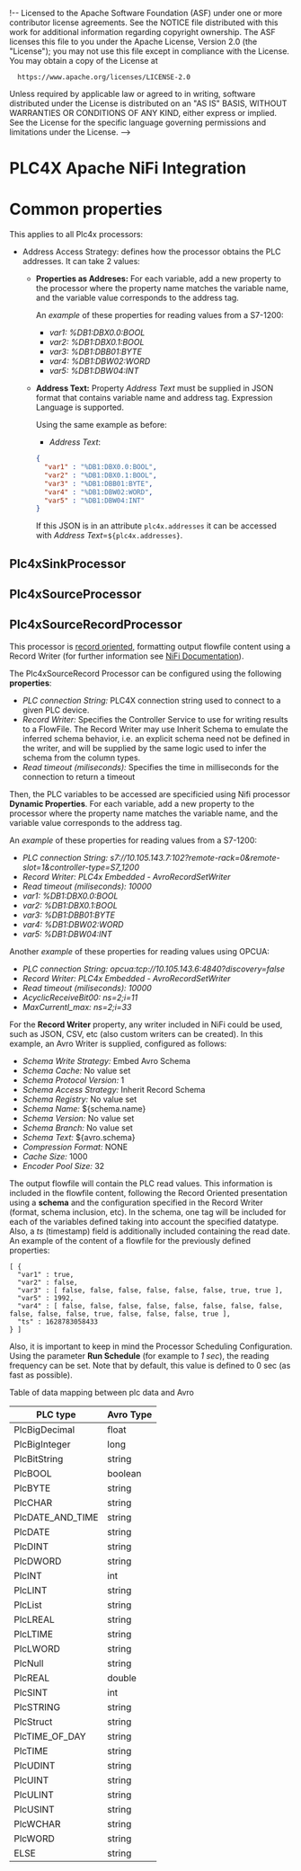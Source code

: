 !--
Licensed to the Apache Software Foundation (ASF) under one
or more contributor license agreements.  See the NOTICE file
distributed with this work for additional information
regarding copyright ownership.  The ASF licenses this file
to you under the Apache License, Version 2.0 (the
"License"); you may not use this file except in compliance
with the License.  You may obtain a copy of the License at

      https://www.apache.org/licenses/LICENSE-2.0

Unless required by applicable law or agreed to in writing,
software distributed under the License is distributed on an
"AS IS" BASIS, WITHOUT WARRANTIES OR CONDITIONS OF ANY
KIND, either express or implied.  See the License for the
specific language governing permissions and limitations
under the License.
-->
# PLC4X Apache NiFi Integration

# Common properties
This applies to all Plc4x processors:

* Address Access Strategy: defines how the processor obtains the PLC addresses. It can take 2 values:
  * **Properties as Addreses:** 
      For each variable, add a new property to the processor where the property name matches the variable name, and the variable value corresponds to the address tag. 

    An *example* of these properties for reading values from a S7-1200:
    - *var1:* *%DB1:DBX0.0:BOOL*
    - *var2:* *%DB1:DBX0.1:BOOL*
    - *var3:* *%DB1:DBB01:BYTE*
    - *var4:* *%DB1:DBW02:WORD*
    - *var5:* *%DB1:DBW04:INT*

  * **Address Text:**
    Property *Address Text* must be supplied in JSON format that contains variable name and address tag. Expression Language is supported.

    Using the same example as before:
    - *Address Text*:  
    ```json
    {
      "var1" : "%DB1:DBX0.0:BOOL",
      "var2" : "%DB1:DBX0.1:BOOL",
      "var3" : "%DB1:DBB01:BYTE",
      "var4" : "%DB1:DBW02:WORD",
      "var5" : "%DB1:DBW04:INT" 
    }
    ```
    If this JSON is in an attribute `plc4x.addresses` it can be accessed with *Address Text*=`${plc4x.addresses}`. 

## Plc4xSinkProcessor

## Plc4xSourceProcessor

## Plc4xSourceRecordProcessor

This processor is <ins>record oriented</ins>, formatting output flowfile content using a Record Writer (for further information see [NiFi Documentation](https://nifi.apache.org/docs/nifi-docs/html/record-path-guide.html#overview)). 

The Plc4xSourceRecord Processor can be configured using the following **properties**:

- *PLC connection String:* PLC4X connection string used to connect to a given PLC device.
- *Record Writer:* Specifies the Controller Service to use for writing results to a FlowFile. The Record Writer may use Inherit Schema to emulate the inferred schema behavior, i.e. an explicit schema need not be defined in the writer, and will be supplied by the same logic used to infer the schema from the column types.
- *Read timeout (miliseconds):* Specifies the time in milliseconds for the connection to return a timeout

Then, the PLC variables to be accessed are specificied using Nifi processor **Dynamic Properties**. For each variable, add a new property to the processor where the property name matches the variable name, and the variable value corresponds to the address tag. 

An *example* of these properties for reading values from a S7-1200:

- *PLC connection String:* *s7://10.105.143.7:102?remote-rack=0&remote-slot=1&controller-type=S7_1200*
- *Record Writer:* *PLC4x Embedded - AvroRecordSetWriter*
- *Read timeout (miliseconds):* *10000*
- *var1:* *%DB1:DBX0.0:BOOL*
- *var2:* *%DB1:DBX0.1:BOOL*
- *var3:* *%DB1:DBB01:BYTE*
- *var4:* *%DB1:DBW02:WORD*
- *var5:* *%DB1:DBW04:INT*

Another *example* of these properties for reading values using OPCUA:
- *PLC connection String:* *opcua:tcp://10.105.143.6:4840?discovery=false*
- *Record Writer:* *PLC4x Embedded - AvroRecordSetWriter*
- *Read timeout (miliseconds):* *10000*
- *AcyclicReceiveBit00:* *ns=2;i=11*
- *MaxCurrentI_max:* *ns=2;i=33*

For the **Record Writer** property, any writer included in NiFi could be used, such as JSON, CSV, etc (also custom writers can be created). In this example, an Avro Writer is supplied, configured as follows:

- *Schema Write Strategy:* Embed Avro Schema
- *Schema Cache:* No value set
- *Schema Protocol Version:* 1
- *Schema Access Strategy:* Inherit Record Schema
- *Schema Registry:* No value set
- *Schema Name:* ${schema.name}
- *Schema Version:* No value set
- *Schema Branch:* No value set
- *Schema Text:* ${avro.schema}
- *Compression Format:* NONE
- *Cache Size:* 1000
- *Encoder Pool Size:* 32


The output flowfile will contain the PLC read values. This information is included in the flowfile content, following the Record Oriented presentation using a **schema** and the configuration specified in the Record Writer (format, schema inclusion, etc). In the schema, one tag will be included for each of the variables defined taking into account the specified datatype. Also, a *ts* (timestamp) field is additionally included containing the read date. An example of the content of a flowfile for the previously defined properties:

```
[ {
  "var1" : true,
  "var2" : false,
  "var3" : [ false, false, false, false, false, false, true, true ],
  "var5" : 1992,
  "var4" : [ false, false, false, false, false, false, false, false, false, false, false, true, false, false, false, true ],
  "ts" : 1628783058433
} ]
```

Also, it is important to keep in mind the Processor Scheduling Configuration. Using the parameter **Run Schedule** (for example to *1 sec*), the reading frequency can be set. Note that by default, this value is defined to 0 sec (as fast as possible).

Table of data mapping between plc data and Avro

| PLC type | Avro Type |
|----------|-----------|
| PlcBigDecimal | float |
| PlcBigInteger | long |
| PlcBitString | string |
| PlcBOOL | boolean |
| PlcBYTE | string |
| PlcCHAR | string |
| PlcDATE_AND_TIME | string |
| PlcDATE | string |
| PlcDINT | string |
| PlcDWORD | string |
| PlcINT | int |
| PlcLINT | string |
| PlcList | string |
| PlcLREAL | string |
| PlcLTIME | string |
| PlcLWORD | string |
| PlcNull | string |
| PlcREAL | double |
| PlcSINT | int |
| PlcSTRING | string |
| PlcStruct | string |
| PlcTIME_OF_DAY | string |
| PlcTIME | string |
| PlcUDINT | string |
| PlcUINT | string |
| PlcULINT | string |
| PlcUSINT | string |
| PlcWCHAR | string |
| PlcWORD | string |
| ELSE | string |
